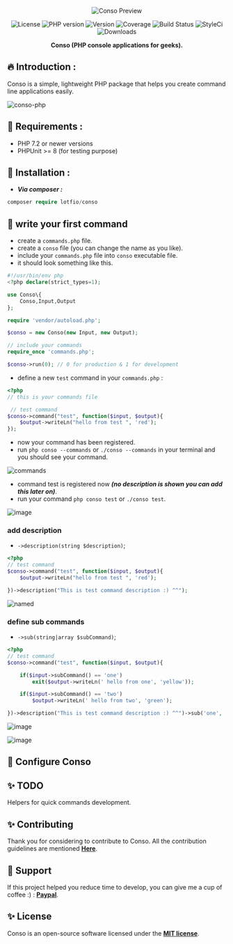 <p align="center">
  <img src="https://user-images.githubusercontent.com/18489496/51750637-f351c280-20b2-11e9-97e3-f1e0232bb04a.png"  alt="Conso Preview">
  <p align="center">
    <img src="https://img.shields.io/badge/License-MIT-f1c40f"          alt="License">
    <img src="https://img.shields.io/badge/PHP-7.2-3498db.svg"          alt="PHP version">
    <img src="https://img.shields.io/badge/version-1.0.0-2c3e50.svg"    alt="Version">
    <img src="https://img.shields.io/badge/coverage-40%25-27ae60.svg"   alt="Coverage">
    <img src="https://travis-ci.org/lotfio/conso.svg?branch=master"     alt="Build Status">
    <img src="https://github.styleci.io/repos/165832668/shield?branch=master" alt="StyleCi">
    <img src="https://img.shields.io/badge/downloads-1k-e74c3c.svg"     alt="Downloads">
    </p>
  <p align="center">
    <strong>Conso (PHP console applications for geeks).</strong>
  </p>
</p>

## 🔥 Introduction :
Conso is a simple, lightweight PHP package that helps you create command line applications easily.

![conso-php](https://user-images.githubusercontent.com/18489496/87257339-7b3fae00-c49a-11ea-9246-74368e320385.gif)

## 📌 Requirements :
- PHP 7.2 or newer versions
- PHPUnit >= 8 (for testing purpose)

## 🚀 Installation :
* ***Via composer :***

```php
composer require lotfio/conso
```

## 🎉 write your first command
- create a `commands.php` file.
- create a `conso` file (you can change the name as you like).
- include your `commands.php` file into `conso` executable file.
- it should look something like this.

```php
#!/usr/bin/env php
<?php declare(strict_types=1);

use Conso\{
    Conso,Input,Output
};

require 'vendor/autoload.php';

$conso = new Conso(new Input, new Output);

// include your commands
require_once 'commands.php';

$conso->run(0); // 0 for production & 1 for development
```
- define a new `test` command in your `commands.php` :

```php
<?php
// this is your commands file

 // test command
$conso->command("test", function($input, $output){
    $output->writeLn("hello from test ", 'red');
});

```

- now your command has been registered.
- run `php conso --commands` or `./conso --commands` in your terminal and you should see your command.

![commands](https://user-images.githubusercontent.com/18489496/87434186-6f630180-c5ea-11ea-894a-7efaaad6301f.png)

- command test is registered now ***(no description is shown you can add this later on)***.
- run your command `php conso test` or `./conso test`.

![image](https://user-images.githubusercontent.com/18489496/87434691-12b41680-c5eb-11ea-9d36-656c33fd18b7.png)


### add description
- `->description(string $description)`;

```php
<?php
// test command
$conso->command("test", function($input, $output){
    $output->writeLn("hello from test ", 'red');

})->description("This is test command description :) ^^");
```
![named](https://user-images.githubusercontent.com/18489496/87438178-80624180-c5ef-11ea-802e-db500ebb8329.png)


### define sub commands
- `->sub(string|array $subCommand)`;

```php
<?php
// test command
$conso->command("test", function($input, $output){

    if($input->subCommand() == 'one')
        exit($output->writeLn(' hello from one', 'yellow'));

    if($input->subCommand() == 'two')
        $output->writeLn(' hello from two', 'green');

})->description("This is test command description :) ^^")->sub('one', 'two');
```
![image](https://user-images.githubusercontent.com/18489496/87439833-8527f500-c5f1-11ea-9b55-56746b0a66cc.png)

![image](https://user-images.githubusercontent.com/18489496/87439882-96710180-c5f1-11ea-8da2-188afd6294c0.png)






## 🔧 Configure Conso


## ✨ TODO

Helpers for quick commands development.

## ✨ Contributing

Thank you for considering to contribute to Conso. All the contribution guidelines are mentioned **[Here](CONTRIBUTE.md)**.

## 💖 Support

If this project helped you reduce time to develop, you can give me a cup of coffee :) : **[Paypal](https://www.paypal.me/lotfio)**.

## ✨ License

Conso is an open-source software licensed under the **[MIT license](LICENCE)**.